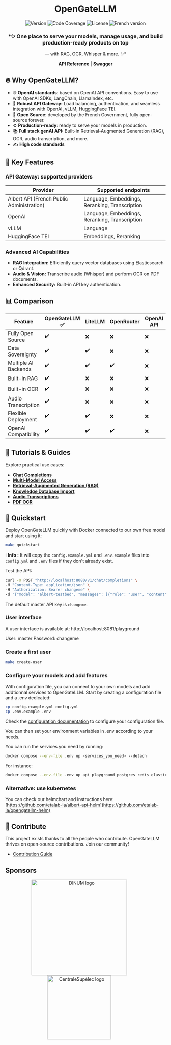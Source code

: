 <div id="toc">
  <ul align="center" style="list-style: none">

# OpenGateLLM

[![Version](https://img.shields.io/github/v/release/etalab-ia/OpenGateLLM?color=orange&label=version)](https://github.com/etalab-ia/OpenGateLLM/releases) 
[![Code Coverage](https://img.shields.io/endpoint?url=https://raw.githubusercontent.com/etalab-ia/OpenGateLLM/refs/heads/main/.github/badges/coverage.json)](https://github.com/etalab-ia/OpenGateLLM)
[![License](https://img.shields.io/github/license/etalab-ia/OpenGateLLM?color=red&label=license)](https://github.com/etalab-ia/OpenGateLLM/blob/main/LICENSE)
[![French version](https://img.shields.io/badge/🇫🇷-French%20version-blue)](docs-legacy/README_fr.md)

### *✨ One place to serve your models, manage usage, and build production-ready products on top 

— with RAG, OCR, Whisper & more. ✨*

[**API Reference**](https://albert.api.etalab.gouv.fr/documentation) | [**Swagger**](https://albert.api.etalab.gouv.fr/swagger)

  </ul>
</div>

## 🔥 Why OpenGateLLM?

- 🌐 **OpenAI standards**: based on OpenAI API conventions. Easy to use with OpenAI SDKs, LangChain, LlamaIndex, etc.
- 🚦 **Robust API Gateway:** Load balancing, authentication, and seamless integration with OpenAI, vLLM, HuggingFace TEI.
- 📖 **Open Source**: developed by the French Government, fully open-source forever.
- ⚙️ **Production-ready**: ready to serve your models in production.
- 📚 **Full stack genAI API:** Built-in Retrieval-Augmented Generation (RAG), OCR, audio transcription, and more.
- ✍️ **High code standards**

## 🎯 Key Features

### API Gateway: supported providers

| Provider | Supported endpoints |
| -------- | ------------------- |
| Albert API (French Public Administration)   | Language, Embeddings, Reranking, Transcription |
| OpenAI   | Language, Embeddings, Reranking, Transcription |
| vLLM     | Language |
| HuggingFace TEI | Embeddings, Reranking |

### Advanced AI Capabilities

* **RAG Integration:** Efficiently query vector databases using Elasticsearch or Qdrant.
* **Audio & Vision:** Transcribe audio (Whisper) and perform OCR on PDF documents.
* **Enhanced Security:** Built-in API key authentication.

## 📊 Comparison

| Feature              | OpenGateLLM ✅ | LiteLLM   | OpenRouter | OpenAI API |
| -------------------- | ------------ | --------- | ---------- | ---------- |
| Fully Open Source    | ✔️ | ❌ | ❌ | ❌ |
| Data Sovereignty     | ✔️ | ✔️ | ❌ | ❌ |
| Multiple AI Backends | ✔️ | ✔️ | ✔️ | ❌ |
| Built-in RAG         | ✔️ | ❌ | ❌ | ❌ |
| Built-in OCR         | ✔️ | ❌ | ❌ | ❌ |
| Audio Transcription  | ✔️ | ❌ | ❌ | ❌ |
| Flexible Deployment  | ✔️ | ✔️ | ❌ | ❌ |
| OpenAI Compatibility | ✔️ | ✔️ | ✔️ | ❌ |

## 📘 Tutorials & Guides

Explore practical use cases:

* [**Chat Completions**](https://colab.research.google.com/github/etalab-ia/opengatellm/blob/main/docs/tutorials/chat_completions.ipynb)
* [**Multi-Model Access**](https://colab.research.google.com/github/etalab-ia/opengatellm/blob/main/docs/tutorials/models.ipynb)
* [**Retrieval-Augmented Generation (RAG)**](https://colab.research.google.com/github/etalab-ia/opengatellm/blob/main/docs/tutorials/retrieval_augmented_generation.ipynb)
* [**Knowledge Database Import**](https://colab.research.google.com/github/etalab-ia/opengatellm/blob/main/docs/tutorials/import_knowledge_database.ipynb)
* [**Audio Transcriptions**](https://colab.research.google.com/github/etalab-ia/opengatellm/blob/main/docs/tutorials/audio_transcriptions.ipynb)
* [**PDF OCR**](https://colab.research.google.com/github/etalab-ia/opengatellm/blob/main/docs/tutorials/pdf_ocr.ipynb)

## 🚀 Quickstart

Deploy OpenGateLLM quickly with Docker connected to our own free model and start using it:

```bash
make quickstart
```

ℹ️ **Info :** It will copy the `config.example.yml` and `.env.example` files into `config.yml` and `.env` files if they don't already exist.

Test the API:

```bash 
curl -X POST "http://localhost:8080/v1/chat/completions" \
-H "Content-Type: application/json" \
-H "Authorization: Bearer changeme" \
-d '{"model": "albert-testbed", "messages": [{"role": "user", "content": "Hello, how are you?"}]}'
```
The default master API key is `changeme`.

### User interface

A user interface is available at: http://localhost:8081/playground

User: master
Password: changeme

### Create a first user

```bash
make create-user
```

### Configure your models and add features

With configuration file, you can connect to your own models and add addtionnal services to OpenGateLLM. 
Start by creating a configuration file and a .env dedicated:

```bash
cp config.example.yml config.yml
cp .env.example .env
```

Check the [configuration documentation](docs-legacy/configuration.md) to configure your configuration file.

Vou can then set your environment variables in .env according to your needs.

You can run the services you need by running:
```bash
docker compose --env-file .env up <services_you_need> --detach 
```

For instance:
```bash
docker compose --env-file .env up api playground postgres redis elasticsearch secretiveshell --detach 
```

### Alternative: use kubernetes

You can check our helmchart and instructions here: [https://github.com/etalab-ia/albert-api-helm](https://github.com/etalab-ia/opengatellm-helm)


## 🤝 Contribute

This project exists thanks to all the people who contribute. OpenGateLLM thrives on open-source contributions. Join our community!

* [Contribution Guide](./CONTRIBUTING.md)

## Sponsors

<div id="toc">
  <ul align="center" style="list-style: none">
<a href="https://www.numerique.gouv.fr/numerique-etat/dinum/" ><img src="./docs/assets/dinum_logo.png" alt="DINUM logo" width="300" style="margin-right: 40px"></a>
<a href="https://www.centralesupelec.fr"><img src="./docs/assets/centralsupelec_logo.png" alt="CentraleSupélec logo" width="200" style="margin-right: 40px"></a>
  </ul>
</div>
